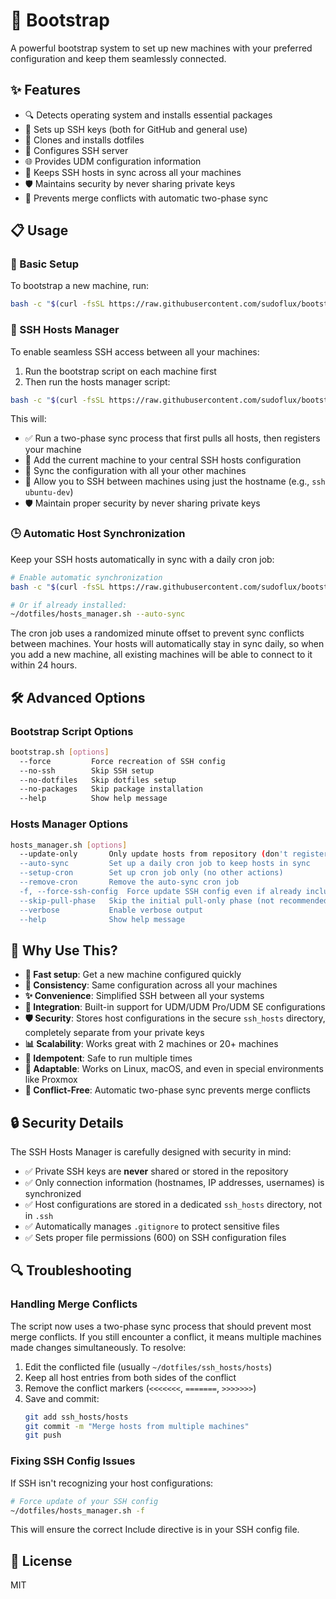# 🚀 Bootstrap

A powerful bootstrap system to set up new machines with your preferred configuration and keep them seamlessly connected.

## ✨ Features

- 🔍 Detects operating system and installs essential packages
- 🔑 Sets up SSH keys (both for GitHub and general use)
- 📂 Clones and installs dotfiles
- 🔌 Configures SSH server
- 🌐 Provides UDM configuration information
- 🔄 Keeps SSH hosts in sync across all your machines
- 🛡️ Maintains security by never sharing private keys
- 🚫 Prevents merge conflicts with automatic two-phase sync

## 📋 Usage

### 🚀 Basic Setup

To bootstrap a new machine, run:

```bash
bash -c "$(curl -fsSL https://raw.githubusercontent.com/sudoflux/bootstrap/main/bootstrap.sh)"
```

### 🔄 SSH Hosts Manager

To enable seamless SSH access between all your machines:

1. Run the bootstrap script on each machine first
2. Then run the hosts manager script:

```bash
bash -c "$(curl -fsSL https://raw.githubusercontent.com/sudoflux/bootstrap/main/hosts_manager.sh)"
```

This will:
- ✅ Run a two-phase sync process that first pulls all hosts, then registers your machine
- 📝 Add the current machine to your central SSH hosts configuration
- 🔄 Sync the configuration with all your other machines
- 🔑 Allow you to SSH between machines using just the hostname (e.g., `ssh ubuntu-dev`)
- 🛡️ Maintain proper security by never sharing private keys

### 🕒 Automatic Host Synchronization

Keep your SSH hosts automatically in sync with a daily cron job:

```bash
# Enable automatic synchronization
bash -c "$(curl -fsSL https://raw.githubusercontent.com/sudoflux/bootstrap/main/hosts_manager.sh)" -- --auto-sync

# Or if already installed:
~/dotfiles/hosts_manager.sh --auto-sync
```

The cron job uses a randomized minute offset to prevent sync conflicts between machines. Your hosts will automatically stay in sync daily, so when you add a new machine, all existing machines will be able to connect to it within 24 hours.

## 🛠 Advanced Options

### Bootstrap Script Options

```bash
bootstrap.sh [options]
  --force         Force recreation of SSH config
  --no-ssh        Skip SSH setup
  --no-dotfiles   Skip dotfiles setup
  --no-packages   Skip package installation
  --help          Show help message
```

### Hosts Manager Options

```bash
hosts_manager.sh [options]
  --update-only       Only update hosts from repository (don't register this host)
  --auto-sync         Set up a daily cron job to keep hosts in sync
  --setup-cron        Set up cron job only (no other actions)
  --remove-cron       Remove the auto-sync cron job
  -f, --force-ssh-config  Force update SSH config even if already included
  --skip-pull-phase   Skip the initial pull-only phase (not recommended)
  --verbose           Enable verbose output
  --help              Show help message
```

## 🤔 Why Use This?

- **🚀 Fast setup**: Get a new machine configured quickly
- **🔄 Consistency**: Same configuration across all your machines
- **✨ Convenience**: Simplified SSH between all your systems
- **🔌 Integration**: Built-in support for UDM/UDM Pro/UDM SE configurations
- **🛡️ Security**: Stores host configurations in the secure `ssh_hosts` directory, completely separate from your private keys
- **📊 Scalability**: Works great with 2 machines or 20+ machines
- **🔁 Idempotent**: Safe to run multiple times
- **🧰 Adaptable**: Works on Linux, macOS, and even in special environments like Proxmox
- **🚫 Conflict-Free**: Automatic two-phase sync prevents merge conflicts

## 🔒 Security Details

The SSH Hosts Manager is carefully designed with security in mind:

- ✅ Private SSH keys are **never** shared or stored in the repository
- ✅ Only connection information (hostnames, IP addresses, usernames) is synchronized
- ✅ Host configurations are stored in a dedicated `ssh_hosts` directory, not in `.ssh`
- ✅ Automatically manages `.gitignore` to protect sensitive files 
- ✅ Sets proper file permissions (600) on SSH configuration files

## 🔍 Troubleshooting

### Handling Merge Conflicts

The script now uses a two-phase sync process that should prevent most merge conflicts. If you still encounter a conflict, it means multiple machines made changes simultaneously. To resolve:

1. Edit the conflicted file (usually `~/dotfiles/ssh_hosts/hosts`)
2. Keep all host entries from both sides of the conflict
3. Remove the conflict markers (`<<<<<<<`, `=======`, `>>>>>>>`)
4. Save and commit:
   ```bash
   git add ssh_hosts/hosts
   git commit -m "Merge hosts from multiple machines"
   git push
   ```

### Fixing SSH Config Issues

If SSH isn't recognizing your host configurations:

```bash
# Force update of your SSH config
~/dotfiles/hosts_manager.sh -f
```

This will ensure the correct Include directive is in your SSH config file.

## 📝 License

MIT